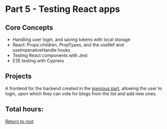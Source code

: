 # Part 5 - Testing React apps

## Core Concepts

- Handling user login, and saving tokens with local storage
- React: Props.children, PropTypes, and the useRef and useImperativeHandle hooks
- Testing React components with Jest
- E2E testing with Cypress

## Projects

A frontend for the backend created in the [previous part](https://github.com/jcmsmith/Full-Stack-open/tree/main/Part4), allowing the user to login, upon which they can vote for blogs from the list and add new ones.

## Total hours:

[Return to root](https://github.com/jcmsmith/Full-Stack-open)
